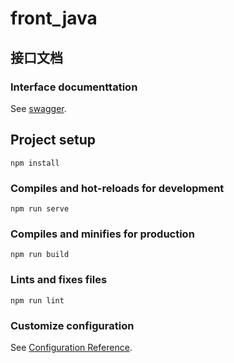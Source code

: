 # front_java

## 接口文档

### Interface documenttation
See [swagger](http://311l7b5384.goho.co/swagger-ui.html#/).

## Project setup
```
npm install
```

### Compiles and hot-reloads for development
```
npm run serve
```

### Compiles and minifies for production
```
npm run build
```

### Lints and fixes files
```
npm run lint
```

### Customize configuration
See [Configuration Reference](https://cli.vuejs.org/config/).
